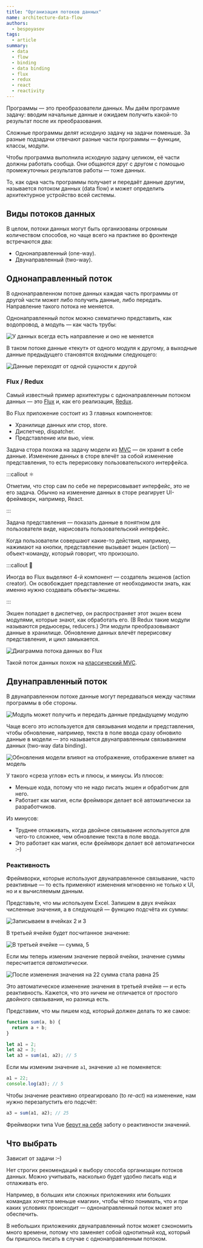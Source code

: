```yaml
---
title: "Организация потоков данных"
name: architecture-data-flow
authors:
  - bespoyasov
tags:
  - article
summary:
  - data
  - flow
  - binding
  - data binding
  - flux
  - redux
  - react
  - reactivity
---
```


Программы — это преобразователи данных. Мы даём программе задачу: вводим начальные данные и ожидаем получить какой-то результат после их преобразования.

Сложные программы делят исходную задачу на задачи поменьше. За разные подзадачи отвечают разные части программы — функции, классы, модули.

Чтобы программа выполнила исходную задачу целиком, её части должны работать сообща. Они общаются друг с другом с помощью промежуточных результатов работы — тоже данных.

То, как одна часть программы получает и передаёт данные другим, называется потоком данных (data flow) и может определить архитектурное устройство всей системы.

## Виды потоков данных

В целом, потоки данных могут быть организованы огромным количеством способов, но чаще всего на практике во фронтенде встречаются два:

- Однонаправленный (one-way).
- Двунаправленный (two-way).

## Однонаправленный поток

В однонаправленном потоке данных каждая часть программы от другой части может либо получить данные, либо передать. Направление такого потока не меняется.

Однонаправленный поток можно схематично представить, как водопровод, а модуль — как часть трубы:

![У данных всегда есть направление и оно не меняется](images/data-flow-one-way.png)

В таком потоке данные «текут» от одного модуля к другому, а выходные данные предыдущего становятся входными следующего:

![Данные переходят от одной сущности к другой](images/data-flow-one-way-diagram.png)

### Flux / Redux

Самый известный пример архитектуры с однонаправленным потоком данных — это [Flux](https://facebook.github.io/flux/) и, как его реализация, [Redux](https://redux.js.org).

Во Flux приложение состоит из 3 главных компонентов:

- Хранилище данных или стор, store.
- Диспетчер, dispatcher.
- Представление или вью, view.

Задача стора похожа на задачу модели из [MVC](/js/architecture-mvc) — он хранит в себе данные. Изменение данных в сторе влечёт за собой изменение представления, то есть перерисовку пользовательского интерфейса.

:::callout ⚛️

Отметим, что стор сам по себе не перерисовывает интерфейс, это не его задача. Обычно на изменение данных в сторе реагирует UI-фреймворк, например, React.

:::

Задача представления — показать данные в понятном для пользователя виде, нарисовать пользовательский интерфейс.

Когда пользователи совершают какие-то действия, например, нажимают на кнопки, представление вызывает экшен (action) — объект-команду, который говорит, что произошло.

:::callout 🤖

Иногда во Flux выделяют 4-й компонент — создатель экшенов (action creator). Он освобождает представление от необходимости знать, как именно нужно создавать объекты-экшены.

:::

Экшен попадает в диспетчер, он распространяет этот экшен всем модулями, которые знают, как обработать его. (В Redux такие модули называются редьюсеры, reducers.) Эти модули преобразовывают данные в хранилище. Обновление данных влечёт перерисовку представления, и цикл замыкается.

![Диаграмма потока данных во Flux](images/data-flow-flux.png)

Такой поток данных похож на [классический MVC](/js/architecture-mvc/#vzaimodeystvie-komponentov).

## Двунаправленный поток

В двунаправленном потоке данные могут передаваться между частями программы в обе стороны.

![Модуль может получить и передать данные предыдущему модулю](images/data-flow-two-way.png)

Чаще всего это используется для связывания модели и представления, чтобы обновление, например, текста в поле ввода сразу обновило данные в модели — это называется двунаправленным связыванием данных (two-way data binding).

![Обновления модели влияют на отображение, отображение влияет на модель](images/data-flow-data-binding.png)

У такого «среза углов» есть и плюсы, и минусы. Из плюсов:

- Меньше кода, потому что не надо писать экшен и обработчик для него.
- Работает как магия, если фреймворк делает всё автоматически за разработчиков.

Из минусов:

- Труднее отлаживать, когда двойное связывание используется для чего-то сложнее, чем обновление текста в поле ввода.
- Это работает как магия, если фреймворк делает всё автоматически :–)

### Реактивность

Фреймворки, которые используют двунаправленное связывание, часто реактивные — то есть применяют изменения мгновенно не только к UI, но и к вычисляемым данным.

Представьте, что мы используем Excel. Запишем в двух ячейках численные значения, а в следующей — функцию подсчёта их суммы:

![Записываем в ячейках 2 и 3](images/sum-1.png)

В третьей ячейке будет посчитанное значение:

![В третьей ячейке — сумма, 5](images/sum-2.png)

Если мы теперь изменим значение первой ячейки, значение суммы пересчитается _автоматически_.

![После изменения значения на 22 сумма стала равна 25](images/sum-3.png)

Это автоматическое изменение значения в третьей ячейке — и есть реактивность. Кажется, что это ничем не отличается от простого двойного связывания, но разница есть.

Представим, что мы пишем код, который должен делать то же самое:

```js
function sum(a, b) {
  return a + b;
}

let a1 = 2;
let a2 = 3;
let a3 = sum(a1, a2); // 5
```

Если мы изменим значение `a1`, значение `a3` не поменяется:

```js
a1 = 22;
console.log(a3); // 5
```

Чтобы значение реактивно отреагировало (to _re-act_) на изменение, нам нужно перезапустить его подсчёт:

```js
a3 = sum(a1, a2); // 25
```

Фреймворки типа Vue [берут на себя](https://v3.vuejs.org/guide/reactivity.html#how-vue-knows-what-code-is-running) заботу о реактивности значений.

## Что выбрать

Зависит от задачи :–)

Нет строгих рекомендаций к выбору способа организации потоков данных. Можно учитывать, насколько будет удобно писать код и отлаживать его.

Например, в больших или сложных приложениях или больших командах хочется меньше «магии», чтобы чётко понимать, что и при каких условиях происходит — однонаправленный поток может это обеспечить.

В небольших приложениях двунаправленный поток может сэкономить много времени, потому что заменяет собой однотипный код, который бы пришлось писать в случае с однонаправленным потоком.
